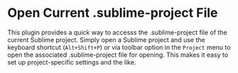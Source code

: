 Open Current .sublime-project File
==================================

This plugin provides a quick way to accesss the .sublime-project file of the current Sublime project. Simply open a Sublime project and use the keyboard shortcut (`Alt+Shift+P`) or via toolbar option in the `Project` menu to open the associated .sublime-project file for opening. This makes it easy to set up project-specific settings and the like. 
